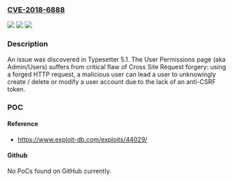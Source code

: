 ### [CVE-2018-6888](https://cve.mitre.org/cgi-bin/cvename.cgi?name=CVE-2018-6888)
![](https://img.shields.io/static/v1?label=Product&message=n%2Fa&color=blue)
![](https://img.shields.io/static/v1?label=Version&message=n%2Fa&color=blue)
![](https://img.shields.io/static/v1?label=Vulnerability&message=n%2Fa&color=brighgreen)

### Description

An issue was discovered in Typesetter 5.1. The User Permissions page (aka Admin/Users) suffers from critical flaw of Cross Site Request forgery: using a forged HTTP request, a malicious user can lead a user to unknowingly create / delete or modify a user account due to the lack of an anti-CSRF token.

### POC

#### Reference
- https://www.exploit-db.com/exploits/44029/

#### Github
No PoCs found on GitHub currently.

